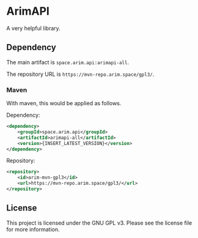 # ArimAPI
A very helpful library.

## Dependency

The main artifact is  `space.arim.api:arimapi-all`.

The repository URL is `https://mvn-repo.arim.space/gpl3/`.

### Maven

With maven, this would be applied as follows.

Dependency:

```xml
<dependency>
	<groupId>space.arim.api</groupId>
	<artifactId>arimapi-all</artifactId>
	<version>{INSERT_LATEST_VERSION}</version>
</dependency>
```

Repository:

```xml
<repository>
	<id>arim-mvn-gpl3</id>
	<url>https://mvn-repo.arim.space/gpl3/</url>
</repository>
```

## License

This project is licensed under the GNU GPL v3. Please see the license file for more information.
